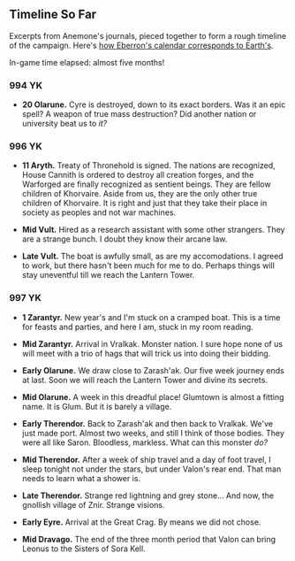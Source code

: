 ## Timeline So Far

Excerpts from Anemone's journals, pieced together to form a rough timeline of the campaign. Here's [how Eberron's calendar corresponds to Earth's](https://sagas-of-eberron.obsidianportal.com/wikis/eberron-calendar).

In-game time elapsed: almost five months!

### 994 YK

- **20 Olarune.** Cyre is destroyed, down to its exact borders. Was it an epic spell? A weapon of true mass destruction? Did another nation or university beat us to _it?_

### 996 YK
- **11 Aryth.** Treaty of Thronehold is signed. The nations are recognized, House Cannith is ordered to destroy all creation forges, and the Warforged are finally recognized as sentient beings. They are fellow children of Khorvaire. Aside from us, they are the only other true children of Khorvaire. It is right and just that they take their place in society as peoples and not war machines.

- **Mid Vult.** Hired as a research assistant with some other strangers. They are a strange bunch. I doubt they know their arcane law.
- **Late Vult.** The boat is awfully small, as are my accomodations. I agreed to work, but there hasn't been much for me to do. Perhaps things will stay uneventful till we reach the Lantern Tower.

### 997 YK

- **1 Zarantyr.** New year's and I'm stuck on a cramped boat. This is a time for feasts and parties, and here I am, stuck in my room reading.
- **Mid Zarantyr.** Arrival in Vralkak. Monster nation. I sure hope none of us will meet with a trio of hags that will trick us into doing their bidding.

- **Early Olarune.** We draw close to Zarash'ak. Our five week journey ends at last. Soon we will reach the Lantern Tower and divine its secrets.
- **Mid Olarune.** A week in this dreadful place! Glumtown is almost a fitting name. It is Glum. But it is barely a village.

- **Early Therendor.** Back to Zarash'ak and then back to Vralkak. We've just made port. Almost two weeks, and still I think of those bodies. They were all like Saron. Bloodless, markless. What can this monster _do?_
- **Mid Therendor.** After a week of ship travel and a day of foot travel, I sleep tonight not under the stars, but under Valon's rear end. That man needs to learn what a shower is.
- **Late Therendor.** Strange red lightning and grey stone... And now, the gnollish village of Znir. Strange visions.

- **Early Eyre.** Arrival at the Great Crag. By means we did not chose.

- **Mid Dravago.** The end of the three month period that Valon can bring Leonus to the Sisters of Sora Kell.

